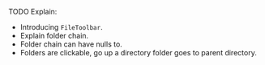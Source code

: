 TODO Explain:

-   Introducing `FileToolbar`.
-   Explain folder chain.
-   Folder chain can have nulls to.
-   Folders are clickable, go up a directory folder goes to parent directory.
